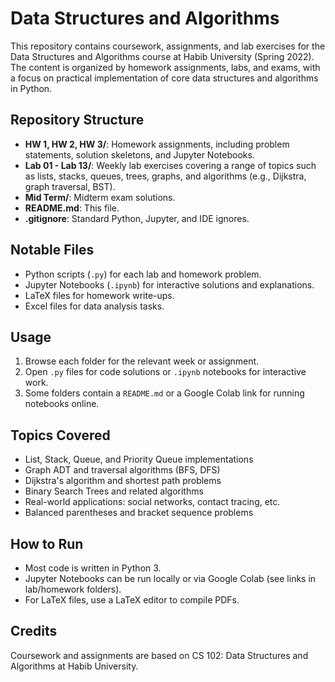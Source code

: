 # Data Structures and Algorithms

This repository contains coursework, assignments, and lab exercises for the Data Structures and Algorithms course at Habib University (Spring 2022). The content is organized by homework assignments, labs, and exams, with a focus on practical implementation of core data structures and algorithms in Python.

## Repository Structure

- **HW 1, HW 2, HW 3/**: Homework assignments, including problem statements, solution skeletons, and Jupyter Notebooks.
- **Lab 01 - Lab 13/**: Weekly lab exercises covering a range of topics such as lists, stacks, queues, trees, graphs, and algorithms (e.g., Dijkstra, graph traversal, BST).
- **Mid Term/**: Midterm exam solutions.
- **README.md**: This file.
- **.gitignore**: Standard Python, Jupyter, and IDE ignores.

## Notable Files

- Python scripts (`.py`) for each lab and homework problem.
- Jupyter Notebooks (`.ipynb`) for interactive solutions and explanations.
- LaTeX files for homework write-ups.
- Excel files for data analysis tasks.

## Usage

1. Browse each folder for the relevant week or assignment.
2. Open `.py` files for code solutions or `.ipynb` notebooks for interactive work.
3. Some folders contain a `README.md` or a Google Colab link for running notebooks online.

## Topics Covered

- List, Stack, Queue, and Priority Queue implementations
- Graph ADT and traversal algorithms (BFS, DFS)
- Dijkstra's algorithm and shortest path problems
- Binary Search Trees and related algorithms
- Real-world applications: social networks, contact tracing, etc.
- Balanced parentheses and bracket sequence problems

## How to Run

- Most code is written in Python 3.
- Jupyter Notebooks can be run locally or via Google Colab (see links in lab/homework folders).
- For LaTeX files, use a LaTeX editor to compile PDFs.

## Credits

Coursework and assignments are based on CS 102: Data Structures and Algorithms at Habib University.
